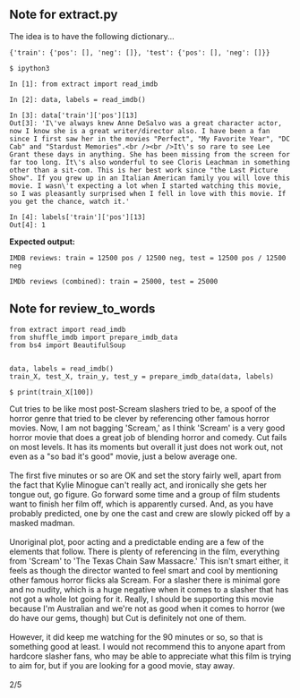 ## Note for extract.py
The idea is to have the following dictionary...

```
{'train': {'pos': [], 'neg': []}, 'test': {'pos': [], 'neg': []}}
```

```
$ ipython3

In [1]: from extract import read_imdb

In [2]: data, labels = read_imdb()

In [3]: data['train']['pos'][13]
Out[3]: 'I\'ve always knew Anne DeSalvo was a great character actor, now I know she is a great writer/director also. I have been a fan since I first saw her in the movies "Perfect", "My Favorite Year", "DC Cab" and "Stardust Memories".<br /><br />It\'s so rare to see Lee Grant these days in anything. She has been missing from the screen for far too long. It\'s also wonderful to see Cloris Leachman in something other than a sit-com. This is her best work since "the Last Picture Show". If you grew up in an Italian American family you will love this movie. I wasn\'t expecting a lot when I started watching this movie, so I was pleasantly surprised when I fell in love with this movie. If you get the chance, watch it.'

In [4]: labels['train']['pos'][13]
Out[4]: 1
```

**Expected output:**
```
IMDB reviews: train = 12500 pos / 12500 neg, test = 12500 pos / 12500 neg

IMDb reviews (combined): train = 25000, test = 25000

```

## Note for review_to_words

```
from extract import read_imdb
from shuffle_imdb import prepare_imdb_data
from bs4 import BeautifulSoup


data, labels = read_imdb()
train_X, test_X, train_y, test_y = prepare_imdb_data(data, labels)
```
```
$ print(train_X[100])
```
Cut tries to be like most post-Scream slashers tried to be, a spoof of the horror genre that tried to be clever by referencing other famous horror movies. Now, I am not bagging 'Scream,' as I think 'Scream' is a very good horror movie that does a great job of blending horror and comedy. Cut fails on most levels. It has its moments but overall it just does not work out, not even as a "so bad it's good" movie, just a below average one.<br /><br />The first five minutes or so are OK and set the story fairly well, apart from the fact that Kylie Minogue can't really act, and ironically she gets her tongue out, go figure. Go forward some time and a group of film students want to finish her film off, which is apparently cursed. And, as you have probably predicted, one by one the cast and crew are slowly picked off by a masked madman.<br /><br />Unoriginal plot, poor acting and a predictable ending are a few of the elements that follow. There is plenty of referencing in the film, everything from 'Scream' to 'The Texas Chain Saw Massacre.' This isn't smart either, it feels as though the director wanted to feel smart and cool by mentioning other famous horror flicks ala Scream. For a slasher there is minimal gore and no nudity, which is a huge negative when it comes to a slasher that has not got a whole lot going for it. Really, I should be supporting this movie because I'm Australian and we're not as good when it comes to horror (we do have our gems, though) but Cut is definitely not one of them.<br /><br />However, it did keep me watching for the 90 minutes or so, so that is something good at least. I would not recommend this to anyone apart from hardcore slasher fans, who may be able to appreciate what this film is trying to aim for, but if you are looking for a good movie, stay away.<br /><br />2/5
